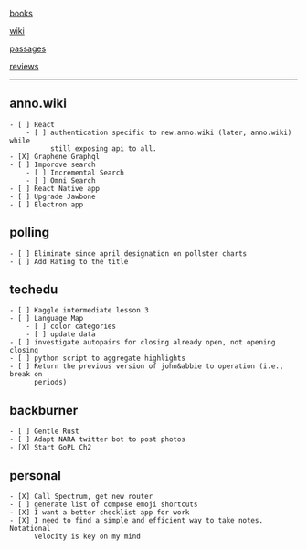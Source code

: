  [books](books.md)
 
 [wiki](wiki/wiki.md)
 
 [passages](passages/passages.md)
 
 [reviews](reviews/reviews.md)
 
---

## anno.wiki

    - [ ] React
        - [ ] authentication specific to new.anno.wiki (later, anno.wiki) while
              still exposing api to all.
    - [X] Graphene Graphql
    - [ ] Imporove search
        - [ ] Incremental Search
        - [ ] Omni Search
    - [ ] React Native app
    - [ ] Upgrade Jawbone
    - [ ] Electron app

## polling
    - [ ] Eliminate since april designation on pollster charts
    - [ ] Add Rating to the title

## techedu

    - [ ] Kaggle intermediate lesson 3
    - [ ] Language Map
        - [ ] color categories
        - [ ] update data
    - [ ] investigate autopairs for closing already open, not opening closing
    - [ ] python script to aggregate highlights
    - [ ] Return the previous version of john&abbie to operation (i.e., break on
          periods)

## backburner

    - [ ] Gentle Rust
    - [ ] Adapt NARA twitter bot to post photos
    - [X] Start GoPL Ch2

## personal

    - [X] Call Spectrum, get new router
    - [ ] generate list of compose emoji shortcuts
    - [X] I want a better checklist app for work
    - [X] I need to find a simple and efficient way to take notes. Notational
          Velocity is key on my mind
